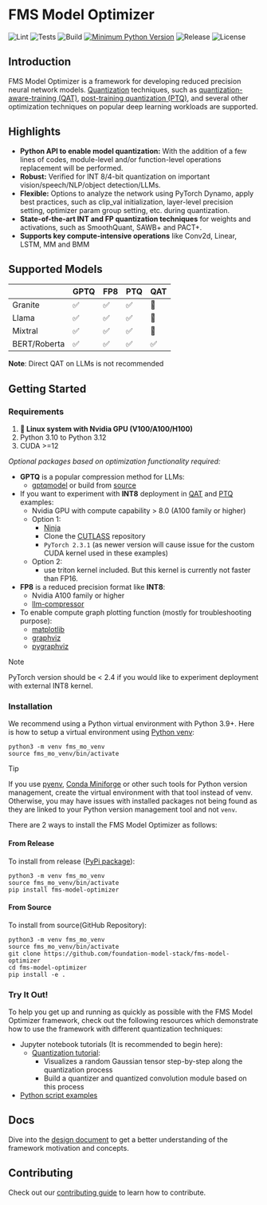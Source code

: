 # FMS Model Optimizer

![Lint](https://github.com/foundation-model-stack/fms-model-optimizer/actions/workflows/lint.yml/badge.svg?branch=main)
![Tests](https://github.com/foundation-model-stack/fms-model-optimizer/actions/workflows/test.yml/badge.svg?branch=main)
![Build](https://github.com/foundation-model-stack/fms-model-optimizer/actions/workflows/pypi.yml/badge.svg?branch=main)
[![Minimum Python Version](https://img.shields.io/badge/python-3.9+-blue.svg)](https://www.python.org/downloads/)
![Release](https://img.shields.io/github/v/release/foundation-model-stack/fms-model-optimizer)
![License](https://img.shields.io/github/license/foundation-model-stack/fms-model-optimizer)


## Introduction

FMS Model Optimizer is a framework for developing reduced precision neural network models. [Quantization](https://www.ibm.com/think/topics/quantization) techniques, such as [quantization-aware-training (QAT)](https://arxiv.org/abs/2407.11062), [post-training quantization (PTQ)](https://arxiv.org/abs/2102.05426), and several other optimization techniques on popular deep learning workloads are supported.

## Highlights

- **Python API to enable model quantization:** With the addition of a few lines of codes, module-level and/or function-level operations replacement will be performed.
- **Robust:** Verified for INT 8/4-bit quantization on important vision/speech/NLP/object detection/LLMs.
- **Flexible:** Options to analyze the network using PyTorch Dynamo, apply best practices, such as clip_val initialization, layer-level precision setting, optimizer param group setting, etc. during quantization.
- **State-of-the-art INT and FP quantization techniques** for weights and activations, such as SmoothQuant, SAWB+ and PACT+.
- **Supports key compute-intensive operations** like Conv2d, Linear, LSTM, MM and BMM

## Supported Models

| | GPTQ | FP8 | PTQ | QAT |
|---|------|-----|-----|-----|
| Granite      |:white_check_mark:|:white_check_mark:|:white_check_mark:|:black_square_button:|
| Llama        |:white_check_mark:|:white_check_mark:|:white_check_mark:|:black_square_button:|
| Mixtral      |:white_check_mark:|:white_check_mark:|:white_check_mark:|:black_square_button:|
| BERT/Roberta |:white_check_mark:|:white_check_mark:|:white_check_mark:|:white_check_mark:   |

**Note**: Direct QAT on LLMs is not recommended

## Getting Started

### Requirements

1. **🐧 Linux system with Nvidia GPU (V100/A100/H100)**
2. Python 3.10 to Python 3.12
3. CUDA >=12

*Optional packages based on optimization functionality required:*

- **GPTQ** is a popular compression method for LLMs: 
    - [gptqmodel](https://pypi.org/project/gptqmodel/) or build from [source](https://github.com/ModelCloud/GPTQModel)
- If you want to experiment with **INT8** deployment in [QAT](./examples/QAT_INT8/) and [PTQ](./examples/PTQ_INT8/) examples:
    - Nvidia GPU with compute capability > 8.0 (A100 family or higher)
    - Option 1:
        - [Ninja](https://ninja-build.org/)
        - Clone the [CUTLASS](https://github.com/NVIDIA/cutlass) repository
        - `PyTorch 2.3.1` (as newer version will cause issue for the custom CUDA kernel used in these examples)
    - Option 2:
        - use triton kernel included. But this kernel is currently not faster than FP16.
- **FP8** is a reduced precision format like **INT8**:
    - Nvidia A100 family or higher
    - [llm-compressor](https://github.com/vllm-project/llm-compressor)
- To enable compute graph plotting function (mostly for troubleshooting purpose):
    - [matplotlib](https://matplotlib.org/)
    - [graphviz](https://graphviz.org/)
    - [pygraphviz](https://pygraphviz.github.io/)

> [!NOTE]
> PyTorch version should be < 2.4 if you would like to experiment deployment with external INT8 kernel.

### Installation

We recommend using a Python virtual environment with Python 3.9+. Here is how to setup a virtual environment using [Python venv](https://docs.python.org/3/library/venv.html):

```
python3 -m venv fms_mo_venv
source fms_mo_venv/bin/activate
```

> [!TIP]
> If you use [pyenv](https://github.com/pyenv/pyenv), [Conda Miniforge](https://github.com/conda-forge/miniforge) or other such tools for Python version management, create the virtual environment with that tool instead of venv. Otherwise, you may have issues with installed packages not being found as they are linked to your Python version management tool and not `venv`.

There are 2 ways to install the FMS Model Optimizer as follows:

#### From Release

To install from release ([PyPi package](https://pypi.org/project/fms-model-optimizer/)):

```shell
python3 -m venv fms_mo_venv
source fms_mo_venv/bin/activate
pip install fms-model-optimizer
```

#### From Source

To install from source(GitHub Repository):

```shell
python3 -m venv fms_mo_venv
source fms_mo_venv/bin/activate
git clone https://github.com/foundation-model-stack/fms-model-optimizer
cd fms-model-optimizer
pip install -e .
```

### Try It Out!

To help you get up and running as quickly as possible with the FMS Model Optimizer framework, check out the following resources which demonstrate how to use the framework with different quantization techniques:

 - Jupyter notebook tutorials (It is recommended to begin here):
    - [Quantization tutorial](tutorials/quantization_tutorial.ipynb):
        - Visualizes a random Gaussian tensor step-by-step along the quantization process
        - Build a quantizer and quantized convolution module based on this process
- [Python script examples](./examples/)

## Docs

Dive into the [design document](./docs/fms_mo_design.md) to get a better understanding of the
framework motivation and concepts.

## Contributing

Check out our [contributing guide](CONTRIBUTING.md) to learn how to contribute.
